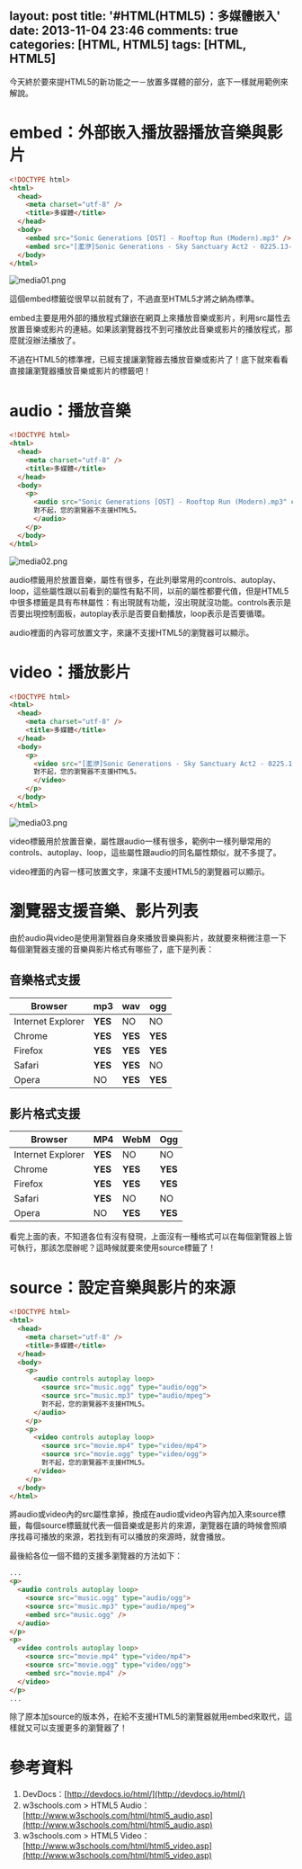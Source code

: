 layout: post
title: '#HTML(HTML5)：多媒體嵌入'
date: 2013-11-04 23:46
comments: true
categories: [HTML, HTML5]
tags: [HTML, HTML5]
---
今天終於要來提HTML5的新功能之一－放置多媒體的部分，底下一樣就用範例來解說。

# embed：外部嵌入播放器播放音樂與影片
```html media.html
<!DOCTYPE html>
<html>
  <head>
    <meta charset="utf-8" />
    <title>多媒體</title>
  </head>
  <body>
    <embed src="Sonic Generations [OST] - Rooftop Run (Modern).mp3" />
    <embed src="[灆洢]Sonic Generations - Sky Sanctuary Act2 - 0225.13-087-Rank S.mp4" />
  </body>
</html>
```
![media01.png](/image/6pi7sAHOS5O6khuZnIg2_media01.png)

這個embed標籤從很早以前就有了，不過直至HTML5才將之納為標準。

embed主要是用外部的播放程式鑲嵌在網頁上來播放音樂或影片，利用src屬性去放置音樂或影片的連結。如果該瀏覽器找不到可播放此音樂或影片的播放程式，那麼就沒辦法播放了。

不過在HTML5的標準裡，已經支援讓瀏覽器去播放音樂或影片了！底下就來看看直接讓瀏覽器播放音樂或影片的標籤吧！

# audio：播放音樂
```html media02.html
<!DOCTYPE html>
<html>
  <head>
    <meta charset="utf-8" />
    <title>多媒體</title>
  </head>
  <body>
    <p>
      <audio src="Sonic Generations [OST] - Rooftop Run (Modern).mp3" controls autoplay loop>
      對不起，您的瀏覽器不支援HTML5。
      </audio>
    </p>
  </body>
</html>
```
![media02.png](/image/rZPCxGf5Rc6oS3eonNvJ_media02.png)

audio標籤用於放置音樂，屬性有很多，在此列舉常用的controls、autoplay、loop，這些屬性跟以前看到的屬性有點不同，以前的屬性都要代值，但是HTML5中很多標籤是具有布林屬性：有出現就有功能，沒出現就沒功能。controls表示是否要出現控制面板，autoplay表示是否要自動播放，loop表示是否要循環。

audio裡面的內容可放置文字，來讓不支援HTML5的瀏覽器可以顯示。

# video：播放影片
```html media03.html
<!DOCTYPE html>
<html>
  <head>
    <meta charset="utf-8" />
    <title>多媒體</title>
  </head>
  <body>
    <p>
      <video src="[灆洢]Sonic Generations - Sky Sanctuary Act2 - 0225.13-087-Rank S.mp4" controls autoplay loop>
      對不起，您的瀏覽器不支援HTML5。
      </video>
    </p>
  </body>
</html>
```
![media03.png](/image/3cG7rTKT5aJyVOHdSwEk_media03.png)

video標籤用於放置音樂，屬性跟audio一樣有很多，範例中一樣列舉常用的controls、autoplay、loop，這些屬性跟audio的同名屬性類似，就不多提了。

video裡面的內容一樣可放置文字，來讓不支援HTML5的瀏覽器可以顯示。

# 瀏覽器支援音樂、影片列表
由於audio與video是使用瀏覽器自身來播放音樂與影片，故就要來稍微注意一下每個瀏覽器支援的音樂與影片格式有哪些了，底下是列表：

## 音樂格式支援
| Browser | mp3 | wav | ogg |
| ------- | --- | --- | --- |
| Internet Explorer | **YES** | NO | NO |
| Chrome | **YES** | **YES** | **YES** |
| Firefox | **YES** | **YES** | **YES** |
| Safari | **YES** | **YES** | NO |
| Opera | NO | **YES** | **YES** |

## 影片格式支援
| Browser | MP4 | WebM | Ogg |
| ------- | --- | ---- | --- |
| Internet Explorer | **YES** | NO | NO |
| Chrome | **YES** | **YES** | **YES** |
| Firefox | **YES** | **YES** | **YES** |
| Safari | **YES** | NO | NO |
| Opera | NO | **YES** | **YES** |

看完上面的表，不知道各位有沒有發現，上面沒有一種格式可以在每個瀏覽器上皆可執行，那該怎麼辦呢？這時候就要來使用source標籤了！

# source：設定音樂與影片的來源
```html media04.html
<!DOCTYPE html>
<html>
  <head>
    <meta charset="utf-8" />
    <title>多媒體</title>
  </head>
  <body>
    <p>
      <audio controls autoplay loop>
        <source src="music.ogg" type="audio/ogg">
        <source src="music.mp3" type="audio/mpeg">
        對不起，您的瀏覽器不支援HTML5。
      </audio>
    </p>
    <p>
      <video controls autoplay loop>
        <source src="movie.mp4" type="video/mp4">
        <source src="movie.ogg" type="video/ogg">
        對不起，您的瀏覽器不支援HTML5。
      </video>
    </p>
  </body>
</html>
```
將audio或video內的src屬性拿掉，換成在audio或video內容內加入來source標籤，每個source標籤就代表一個音樂或是影片的來源，瀏覽器在讀的時候會照順序找尋可播放的來源，若找到有可以播放的來源時，就會播放。

最後給各位一個不錯的支援多瀏覽器的方法如下：
```html media05.html
...
<p>
  <audio controls autoplay loop>
    <source src="music.ogg" type="audio/ogg">
    <source src="music.mp3" type="audio/mpeg">
    <embed src="music.ogg" />
  </audio>
</p>
<p>
  <video controls autoplay loop>
    <source src="movie.mp4" type="video/mp4">
    <source src="movie.ogg" type="video/ogg">
    <embed src="movie.mp4" />
  </video>
</p>
...
```
除了原本加source的版本外，在給不支援HTML5的瀏覽器就用embed來取代，這樣就又可以支援更多的瀏覽器了！

# 參考資料
1. DevDocs：[http://devdocs.io/html/](http://devdocs.io/html/)
2. w3schools.com &gt; HTML5 Audio：[http://www.w3schools.com/html/html5_audio.asp](http://www.w3schools.com/html/html5_audio.asp)
3. w3schools.com &gt; HTML5 Video：[http://www.w3schools.com/html/html5_video.asp](http://www.w3schools.com/html/html5_video.asp)